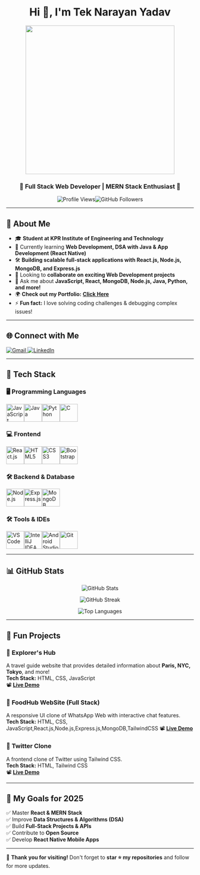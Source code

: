 <h1 align="center">Hi 👋, I'm Tek Narayan Yadav</h1>
<p align="center">
  <img src="https://th.bing.com/th/id/R.201a0fce023b2b6590a6b18a4fdd4f16?rik=i4TmB%2ftPJzQPbg&pid=ImgRaw&r=0" width="400px">
</p>
<h3 align="center">🚀 Full Stack Web Developer | MERN Stack Enthusiast 🚀</h3>

<p align="center">
  <img src="https://komarev.com/ghpvc/?username=Siddhartha34y&label=Profile%20views&color=blue&style=flat" alt="Profile Views"><img src="https://img.shields.io/github/followers/Siddhartha34y?label=Followers&style=social" alt="GitHub Followers"></p>

---

## 🚀 About Me  
- 🎓 **Student at KPR Institute of Engineering and Technology**  
- 🌱 Currently learning **Web Development, DSA with Java & App Development (React Native)**  
- 🛠 **Building scalable full-stack applications with React.js, Node.js, MongoDB, and Express.js**  
- 👯 Looking to **collaborate on exciting Web Development projects**  
- 💬 Ask me about **JavaScript, React, MongoDB, Node.js, Java, Python, and more!**  
- 🌍 **Check out my Portfolio:** **[Click Here](https://imaginative-conkies-077921.netlify.app/)**  
- ⚡ **Fun fact:** I love solving coding challenges & debugging complex issues!  

---

## 🌐 Connect with Me  
<p align="left"><a href="mailto:23cs188@kpriet.ac.in"><img src="https://img.shields.io/badge/Gmail-D14836?style=for-the-badge&logo=gmail&logoColor=white" alt="Gmail">
  </a><a href="https://www.linkedin.com/in/tek-narayan-yadav-108938289"><img src="https://img.shields.io/badge/LinkedIn-0077B5?style=for-the-badge&logo=linkedin&logoColor=white" alt="LinkedIn"></a></p>

---

## 🚀 Tech Stack  
### 🖥️ Programming Languages  
<p align="left"><img width="48" height="48" src="https://img.icons8.com/color/48/javascript.png" alt="JavaScript"/><img width="48" height="48" src="https://img.icons8.com/color/48/java-coffee-cup-logo.png" alt="Java"/><img width="48" height="48" src="https://img.icons8.com/color/48/python.png" alt="Python"/><img width="48" height="48" src="https://img.icons8.com/color/48/c-programming.png" alt="C"/></p>

### 💻 Frontend  
<p align="left"><img width="48" height="48" src="https://img.icons8.com/color/48/react-native.png" alt="React.js"/><img width="48" height="48" src="https://img.icons8.com/color/48/html-5.png" alt="HTML5"/><img width="48" height="48" src="https://img.icons8.com/color/48/css3.png" alt="CSS3"/><img width="48" height="48" src="https://img.icons8.com/color/48/bootstrap.png" alt="Bootstrap"/></p>

### 🛠 Backend & Database  
<p align="left"><img width="48" height="48" src="https://img.icons8.com/color/48/nodejs.png" alt="Node.js"/><img width="48" height="48" src="https://img.icons8.com/?size=100&id=2ZOaTclOqD4q&format=png&color=000000" alt="Express.js"/><img width="48" height="48" src="https://img.icons8.com/color/48/mongodb.png" alt="MongoDB"/></p>


### 🛠 Tools & IDEs  
<p align="left"><img width="48" height="48" src="https://img.icons8.com/color/48/visual-studio-code-2019.png" alt="VS Code"/><img width="48" height="48" src="https://img.icons8.com/color/48/intellij-idea.png" alt="IntelliJ IDEA"/><img width="48" height="48" src="https://img.icons8.com/color/48/android-studio--v2.png" alt="Android Studio"/><img width="48" height="48" src="https://img.icons8.com/color/48/git.png" alt="Git"/></p>

---

## 📊 GitHub Stats  
<p align="center">
  <img src="https://github-readme-stats.vercel.app/api?username=Siddhartha34y&show_icons=true&theme=tokyonight" alt="GitHub Stats"></p><p align="center"><img src="https://github-readme-streak-stats.herokuapp.com/?user=Siddhartha34y&theme=dark" alt="GitHub Streak"></p><p align="center"><img src="https://github-readme-stats.vercel.app/api/top-langs/?username=Siddhartha34y&layout=compact&theme=radical" alt="Top Languages"></p>

---

## 🎯 Fun Projects  
### 🌟 **Explorer's Hub**  
A travel guide website that provides detailed information about **Paris, NYC, Tokyo**, and more!  
**Tech Stack:** HTML, CSS, JavaScript  
📽 **[Live Demo](https://your-project-link.com)**  

### 🌟 **FoodHub WebSite (Full Stack)**  
A responsive UI clone of WhatsApp Web with interactive chat features.  
**Tech Stack:** HTML, CSS, JavaScript,React.js,Node.js,Express.js,MongoDB,TailwindCSS 
📽 **[Live Demo](https://your-project-link.com)**  

### 🌟 **Twitter Clone**  
A frontend clone of Twitter using Tailwind CSS.  
**Tech Stack:** HTML, Tailwind CSS  
📽 **[Live Demo](https://your-project-link.com)** 


---

## 🎯 My Goals for 2025  
✅ Master **React & MERN Stack**  
✅ Improve **Data Structures & Algorithms (DSA)**  
✅ Build **Full-Stack Projects & APIs**  
✅ Contribute to **Open Source**  
✅ Develop **React Native Mobile Apps**  

---

🚀 **Thank you for visiting!** Don't forget to **star ⭐ my repositories** and follow for more updates.  


